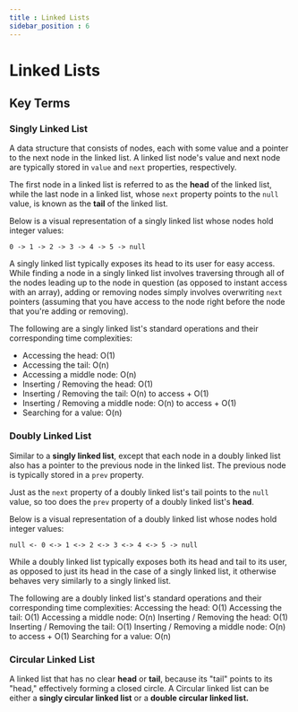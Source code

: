 ```yaml
---
title : Linked Lists
sidebar_position : 6
---
```

# Linked Lists

## Key Terms
### Singly Linked List

A data structure that consists of nodes, each with some value and a pointer to the next node in the linked list. A linked list node's value and
next node are typically stored in `value` and `next` properties, respectively.

The first node in a linked list is referred to as the **head** of the linked list, while the last node in a linked list, whose `next` property points to
the `null` value, is known as the **tail** of the linked list.

Below is a visual representation of a singly linked list whose nodes hold integer values:

```
0 -> 1 -> 2 -> 3 -> 4 -> 5 -> null
```

A singly linked list typically exposes its head to its user for easy access. While finding a node in a singly linked list involves traversing through
all of the nodes leading up to the node in question (as opposed to instant access with an array), adding or removing nodes simply involves
overwriting `next` pointers (assuming that you have access to the node right before the node that you're adding or removing).

The following are a singly linked list's standard operations and their corresponding time complexities:

* Accessing the head: O(1)
* Accessing the tail: O(n)
* Accessing a middle node: O(n)
* Inserting / Removing the head: O(1)
* Inserting / Removing the tail: O(n) to access + O(1)
* Inserting / Removing a middle node: O(n) to access + O(1)
* Searching for a value: O(n)

### Doubly Linked List

Similar to a **singly linked list**, except that each node in a doubly linked list also has a pointer to the previous node in the linked list. The
previous node is typically stored in a `prev` property.


Just as the `next` property of a doubly linked list's tail points to the `null` value, so too does the `prev` property of a doubly linked list's
**head**.

Below is a visual representation of a doubly linked list whose nodes hold integer values:

```
null <- 0 <-> 1 <-> 2 <-> 3 <-> 4 <-> 5 -> null
```

While a doubly linked list typically exposes both its head and tail to its user, as opposed to just its head in the case of a singly linked list, it
otherwise behaves very similarly to a singly linked list.

The following are a doubly linked list's standard operations and their corresponding time complexities:
Accessing the head: O(1)
Accessing the tail: O(1)
Accessing a middle node: O(n)
Inserting / Removing the head: O(1)
Inserting / Removing the tail: O(1)
Inserting / Removing a middle node: O(n) to access + O(1)
Searching for a value: O(n)

### Circular Linked List
A linked list that has no clear **head** or **tail**, because its "tail" points to its "head," effectively forming a closed circle. A Circular linked list can be either a **singly circular linked list** or a **double circular linked list.**
